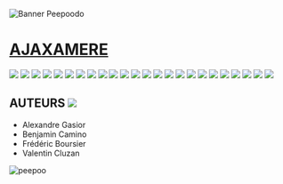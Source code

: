 ![Banner Peepoodo](https://peepoodo.github.io/peepoodo-box/logo.png)

# [AJAXAMERE](https://undefined-method.herokuapp.com/)
![](https://media.giphy.com/media/4lzDbKOHqY8Jq/giphy.gif)
![](https://media.giphy.com/media/21TyGiKxxSpT6fpHIv/giphy.gif)
![](https://media.giphy.com/media/3o6j8zoXO0TL2CSp7W/giphy.gif)
![](https://media.giphy.com/media/KKCuBooszlPG0/giphy.gif)
![](https://media.giphy.com/media/ouOgIAmdToYqQ/giphy.gif)
![](https://media.giphy.com/media/3o7WIHZKGJWkAda1VK/giphy.gif)
![](https://media.giphy.com/media/DB4YuA4xv9ubPHFUnG/giphy.gif)
![](https://media.giphy.com/media/6pWO74x0ioRvMojqi0/giphy.gif)
![](https://media.giphy.com/media/1zKOm5zxwvzkw1wjAi/giphy.gif)
![](https://media.giphy.com/media/RKpEx82Qv99Ddw31GJ/giphy.gif)
![](https://media.giphy.com/media/1SEG9HqnyjCh3IDO0V/giphy.gif)
![](https://www.magicaplanet.com//images/prod/prod_AI-165.gif)
![](https://media.giphy.com/media/x7kIfaijGaWzK/giphy.gif)
![](https://media.giphy.com/media/MzCZi7yyqNdAY/giphy.gif)
![](https://media.giphy.com/media/iSskVF21rhoHK/giphy.gif)
![](https://media.giphy.com/media/102aGneD3xSJzi/giphy.gif)
![](https://media.giphy.com/media/VFbxZBXM7ZrMI/giphy.gif)
![](https://media.giphy.com/media/7KMWNj4LDQoxO/giphy.gif)
![](https://media.giphy.com/media/8f8wDX3X3fDby/giphy.gif)
![](https://media.giphy.com/media/mCWjhIng6Uw0w/giphy.gif)
![](https://media.giphy.com/media/l1BgRC0gYbbHUz4zK/giphy.gif)
![](https://media.giphy.com/media/3Y6srg50VeDRK/giphy.gif)
![](https://media.giphy.com/media/izpYYgpZttcSQ/giphy.gif)
![](https://media.giphy.com/media/YufinjV1FA7o4/giphy.gif)

## AUTEURS ![](https://media.giphy.com/media/Gb3FENu33eqKk/giphy.gif)
- Alexandre Gasior
- Benjamin Camino
- Frédéric Boursier
- Valentin Cluzan

![peepoo](https://scontent-frx5-1.cdninstagram.com/vp/264d0ca397626a3b949b7e1a32f12c40/5CB8BC70/t51.2885-15/e35/43371552_345243769354400_135114894105553554_n.jpg?_nc_ht=scontent-frx5-1.cdninstagram.com&se=7&ig_cache_key=MTkwNDY1MDI1MjEwMzgzOTc4Mw%3D%3D.2)

